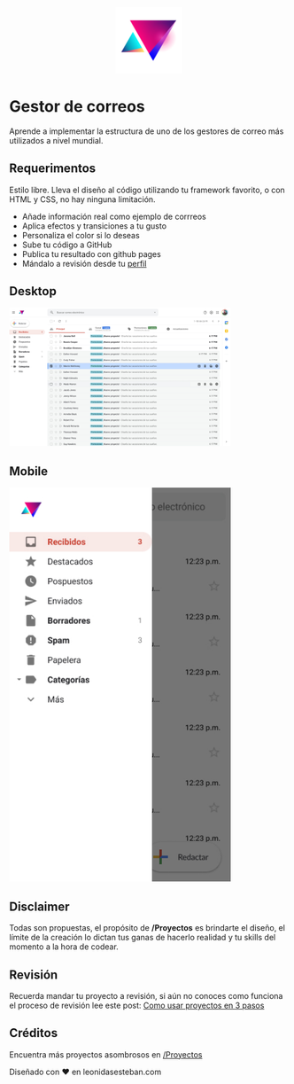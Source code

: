 <div align="center">
<img width="120px"  src="https://raw.githubusercontent.com/no-te-rindas/logo/main/Logo/LeonidasEsteban-destello-envolvente-cuadrada.png" />
</div>

#  Gestor de correos
Aprende a implementar la estructura de uno de los gestores de correo más utilizados a nivel mundial.

## Requerimentos
Estilo libre. Lleva el diseño al código utilizando tu framework favorito, o con HTML y CSS, no hay ninguna limitación.

- Añade información real como ejemplo de corrreos
- Aplica efectos y transiciones a tu gusto
- Personaliza el color si lo deseas
- Sube tu código a GitHub
- Publica tu resultado con github pages
- Mándalo a revisión desde tu [perfil](https://leonidasesteban.com/estudiante)


## Desktop

<img width="400px"  src="https://raw.githubusercontent.com/uxcristopher/imagenes/main/Readmes/Gestor%20de%20correos/Desktop.jpg" />


## Mobile

<img width="400px" src="https://raw.githubusercontent.com/uxcristopher/imagenes/main/Readmes/Gestor%20de%20correos/Mobile.jpg" />

## Disclaimer

Todas son propuestas, el propósito de **/Proyectos** es brindarte el diseño, el límite de la creación lo dictan tus ganas de hacerlo realidad y tu skills del momento a la hora de codear.


## Revisión

Recuerda mandar tu proyecto a revisión, si aún no conoces como funciona el proceso de revisión lee este post: [Como usar proyectos en 3 pasos](https://leonidasesteban.com/blog/como-usar-proyectos-en-3-pasos)

## Créditos

Encuentra más proyectos asombrosos en [/Proyectos](https://leonidasesteban.com/proyectos)

Diseñado con ♥️ en leonidasesteban.com